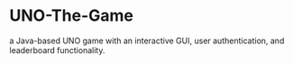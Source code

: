 # UNO-The-Game
a Java-based UNO game with an interactive GUI, user authentication, and leaderboard functionality.
